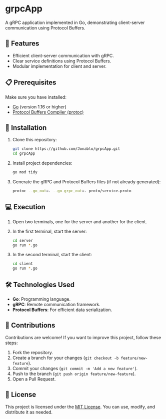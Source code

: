 
# grpcApp

A gRPC application implemented in Go, demonstrating client-server communication using Protocol Buffers.

## 🌟 Features

- Efficient client-server communication with gRPC.
- Clear service definitions using Protocol Buffers.
- Modular implementation for client and server.

## 📋 Prerequisites

Make sure you have installed:

- [Go](https://go.dev/) (version 1.16 or higher)
- [Protocol Buffers Compiler (protoc)](https://grpc.io/docs/protoc-installation/)

## 🚀 Installation

1. Clone this repository:

   ```bash
   git clone https://github.com/Jonablo/grpcApp.git
   cd grpcApp
   ```

2. Install project dependencies:

   ```bash
   go mod tidy
   ```

3. Generate the gRPC and Protocol Buffers files (if not already generated):

   ```bash
   protoc --go_out=. --go-grpc_out=. proto/service.proto
   ```

## 💻 Execution

1. Open two terminals, one for the server and another for the client.

2. In the first terminal, start the server:

   ```bash
   cd server
   go run *.go
   ```

3. In the second terminal, start the client:

   ```bash
   cd client
   go run *.go
   ```

## 🛠️ Technologies Used

- **Go**: Programming language.
- **gRPC**: Remote communication framework.
- **Protocol Buffers**: For efficient data serialization.

## 🤝 Contributions

Contributions are welcome! If you want to improve this project, follow these steps:

1. Fork the repository.
2. Create a branch for your changes (`git checkout -b feature/new-feature`).
3. Commit your changes (`git commit -m 'Add a new feature'`).
4. Push to the branch (`git push origin feature/new-feature`).
5. Open a Pull Request.

## 📄 License

This project is licensed under the [MIT License](LICENSE). You can use, modify, and distribute it as needed.